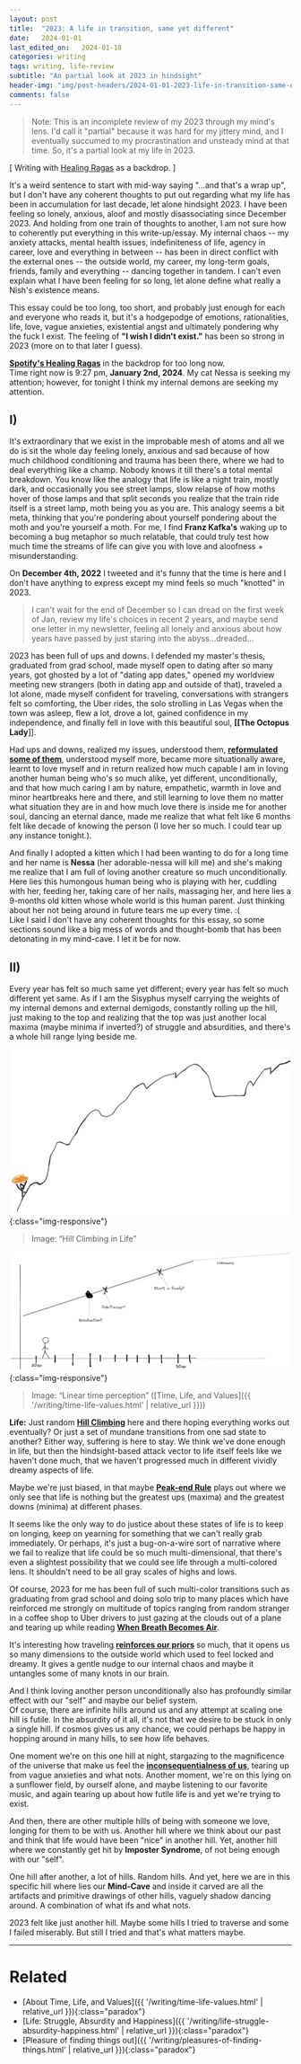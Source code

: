 ```yaml
---
layout: post
title:  "2023: A life in transition, same yet different"
date:   2024-01-01 
last_edited_on:   2024-01-18 
categories: writing
tags: writing, life-review
subtitle: "An partial look at 2023 in hindsight"
header-img: "img/post-headers/2024-01-01-2023-life-in-transition-same-different.jpg"
comments: false
---
```


> Note: This is an incomplete review of my 2023 through my mind's lens. I'd call it "partial" because it was hard for my jittery mind, and I eventually succumed to my procrastination and unsteady mind at that time. So, it's a partial look at my life in 2023.

[ Writing with [Healing Ragas](https://open.spotify.com/playlist/37i9dQZF1DX0Ggu1WtO1dT?si=9b45bf17c9c24b0a&nd=1&dlsi=1d89830c8c87444d) as a backdrop.  ]

It's a weird sentence to start with mid-way saying "...and that's a wrap up", but I don't have any coherent thoughts to put out regarding what my life has been in accumulation for last decade, let alone hindsight 2023. I have been feeling so lonely, anxious, aloof and mostly disassociating since December 2023. And holding from one train of thoughts to another, I am not sure how to coherently put everything in this write-up/essay. My internal chaos -- my anxiety attacks, mental health issues, indefiniteness of life, agency in career, love and everything in between -- has been in direct conflict with the external ones -- the outside world, my career, my long-term goals, friends, family and everything -- dancing together in tandem. I can't even explain what I have been feeling for so long, let alone define what really a Nish's existence means.

This essay could be too long, too short, and probably just enough for each and everyone who reads it, but it's a hodgepodge of emotions, rationalities, life, love, vague anxieties, existential angst and ultimately pondering why the fuck I exist. The feeling of **"I wish I didn't exist."** has been so strong in 2023 (more on to that later I guess).

[**Spotify's Healing Ragas**](https://open.spotify.com/playlist/37i9dQZF1DX0Ggu1WtO1dT?si=9b45bf17c9c24b0a&nd=1&dlsi=1d89830c8c87444d) in the backdrop for too long now.  
Time right now is 9:27 pm, **January 2nd, 2024**. My cat Nessa is seeking my attention; however, for tonight I think my internal demons are seeking my attention.

## I)  
It's extraordinary that we exist in the improbable mesh of atoms and all we do is sit the whole day feeling lonely, anxious and sad because of how much childhood conditioning and trauma has been there, where we had to deal everything like a champ. Nobody knows it till there's a total mental breakdown. You know like the analogy that life is like a night train, mostly dark, and occasionally you see street lamps, slow relapse of how moths hover of those lamps and that split seconds you realize that the train ride itself is a street lamp, moth being you as you are. This analogy seems a bit meta, thinking that you're pondering about yourself pondering about the moth and you're yourself a moth. For me, I find **Franz Kafka's** waking up to becoming a bug metaphor so much relatable, that could truly test how much time the streams of life can give you with love and aloofness + misunderstanding.  

On **December 4th, 2022** I tweeted and it's funny that the time is here and I don't have anything to express except my mind feels so much "knotted" in 2023.  

> I can't wait for the end of December so I can dread on the first week of Jan, review my life's choices in recent 2 years, and maybe send one letter in my newsletter, feeling all lonely and anxious about how years have passed by just staring into the abyss...dreaded...

2023 has been full of ups and downs. I defended my master's thesis, graduated from grad school, made myself open to dating after so many years, got ghosted by a lot of "dating app dates," opened my worldview meeting new strangers (both in dating app and outside of that), traveled a lot alone, made myself confident for traveling, conversations with strangers felt so comforting, the Uber rides, the solo strolling in Las Vegas when the town was asleep, flew a lot, drove a lot, gained confidence in my independence, and finally fell in love with this beautiful soul, **[[The Octopus Lady**]].  

Had ups and downs, realized my issues, understood them, [**reformulated some of them**](#), understood myself more, became more situationally aware, learnt to love myself and in return realized how much capable I am in loving another human being who's so much alike, yet different, unconditionally, and that how much caring I am by nature, empathetic, warmth in love and minor heartbreaks here and there, and still learning to love them no matter what situation they are in and how much love there is inside me for another soul, dancing an eternal dance, made me realize that what felt like 6 months felt like decade of knowing the person (I love her so much. I could tear up any instance tonight.).  

And finally I adopted a kitten which I had been wanting to do for a long time and her name is **Nessa** (her adorable-nessa will kill me) and she's making me realize that I am full of loving another creature so much unconditionally. Here lies this humongous human being who is playing with her, cuddling with her, feeding her, taking care of her nails, massaging her, and here lies a 9-months old kitten whose whole world is this human parent. Just thinking about her not being around in future tears me up every time. :(  
Like I said I don't have any coherent thoughts for this essay, so some sections sound like a big mess of words and thought-bomb that has been detonating in my mind-cave. I let it be for now.

## II)  
Every year has felt so much same yet different; every year has felt so much different yet same. As if I am the Sisyphus myself carrying the weights of my internal demons and external demigods, constantly rolling up the hill, just making to the top and realizing that the top was just another local maxima (maybe minima if inverted?) of struggle and absurdities, and there's a whole hill range lying beside me.  


![Hill Climbing](/img/post-images/2024-01-01-2023-life-in-transition-same-yet-different/hill-climbing.png){:class="img-responsive"}
> Image: “Hill Climbing in Life”



![Linear Time Perception](/img/post-images/2021-06-12-time-life-values/time-linear.png){:class="img-responsive"}
> Image: “Linear time perception” ([Time, Life, and Values]({{ '/writing/time-life-values.html' | relative_url }}))


**Life:** Just random [**Hill Climbing**](#) here and there hoping everything works out eventually? Or just a set of mundane transitions from one sad state to another? Either way, suffering is here to stay. We think we've done enough in life, but then the hindsight-based attack vector to life itself feels like we haven't done much, that we haven't progressed much in different vividly dreamy aspects of life.  

Maybe we're just biased, in that maybe **[Peak-end Rule](https://en.wikipedia.org/wiki/Peak%E2%80%93end_rule)** plays out where we only see that life is nothing but the greatest ups (maxima) and the greatest downs (minima) at different phases.  

It seems like the only way to do justice about these states of life is to keep on longing, keep on yearning for something that we can't really grab immediately. Or perhaps, it's just a bug-on-a-wire sort of narrative where we fail to realize that life could be so much multi-dimensional, that there's even a slightest possibility that we could see life through a multi-colored lens. It shouldn't need to be all gray scales of highs and lows.  

Of course, 2023 for me has been full of such multi-color transitions such as graduating from grad school and doing solo trip to many places which have reinforced me strongly on multitude of topics ranging from random stranger in a coffee shop to Uber drivers to just gazing at the clouds out of a plane and tearing up while reading **[When Breath Becomes Air](#)**.  

It's interesting how traveling [**reinforces our priors**](#) so much, that it opens us so many dimensions to the outside world which used to feel locked and dreamy. It gives a gentle nudge to our internal chaos and maybe it untangles some of many knots in our brain.  

And I think loving another person unconditionally also has profoundly similar effect with our "self" and maybe our belief system.  
Of course, there are infinite hills around us and any attempt at scaling one hill is futile. In the absurdity of it all, it's not that we desire to be stuck in only a single hill. If cosmos gives us any chance, we could perhaps be happy in hopping around in many hills, to see how life behaves.  

One moment we're on this one hill at night, stargazing to the magnificence of the universe that make us feel the [**inconsequentialness of us**](https://nish1001.github.io/mind-cave/writing/life-is-inconsequential.html), tearing up from vague anxieties and what nots. Another moment, we're on this lying on a sunflower field, by ourself alone, and maybe listening to our favorite music, and again tearing up about how futile life is and yet we're trying to exist.  

And then, there are other multiple hills of being with someone we love, longing for them to be with us. Another hill where we think about our past and think that life would have been "nice" in another hill. Yet, another hill where we constantly get hit by **Imposter Syndrome**, of not being enough with our "self".  

One hill after another, a lot of hills. Random hills. And yet, here we are in this specific hill where lies our **Mind-Cave** and inside it carved are all the artifacts and primitive drawings of other hills, vaguely shadow dancing around. A combination of what ifs and what nots.  

2023 felt like just another hill. Maybe some hills I tried to traverse and some I failed miserably. But still I tried and that's what matters maybe.  

---

# Related

- [About Time, Life, and Values]({{ '/writing/time-life-values.html' | relative_url }}){:class="paradox"}
- [Life: Struggle, Absurdity and Happiness]({{ '/writing/life-struggle-absurdity-happiness.html' | relative_url }}){:class="paradox"}
- [Pleasure of finding things out]({{ '/writing/pleasures-of-finding-things.html' | relative_url }}){:class="paradox"}

